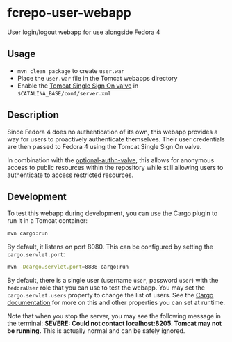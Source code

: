 # fcrepo-user-webapp

User login/logout webapp for use alongside Fedora 4

## Usage

* `mvn clean package` to create `user.war`
* Place the `user.war` file in the Tomcat webapps directory
* Enable the [Tomcat Single Sign On valve](https://tomcat.apache.org/tomcat-7.0-doc/config/host.html#Single_Sign_On) in `$CATALINA_BASE/conf/server.xml`

## Description

Since Fedora 4 does no authentication of its own, this webapp provides a way for users to proactively authenticate themselves. Their user credentials are then passed to Fedora 4 using the Tomcat Single Sign On valve.

In combination with the [optional-authn-valve](https://github.com/umd-lib/optional-authn-valve), this allows for anonymous access to public resources within the repository while still allowing users to authenticate to access restricted resources.

## Development

To test this webapp during development, you can use the Cargo plugin to run it in a Tomcat container:

```bash
mvn cargo:run
```

By default, it listens on port 8080. This can be configured by setting the `cargo.servlet.port`:

```bash
mvn -Dcargo.servlet.port=8888 cargo:run
```

By default, there is a single user (username `user`, password `user`) with the `fedoraUser` role that you can use to test the webapp. You may set the `cargo.servlet.users` property to change the list of users. See the [Cargo documentation][1] for more on this and other properties you can set at runtime.

Note that when you stop the server, you may see the following message in the terminal: **SEVERE: Could not contact localhost:8205. Tomcat may not be running.** This is actually normal and can be safely ignored.

[1]: https://codehaus-cargo.github.io/cargo/Configuration+properties.html
